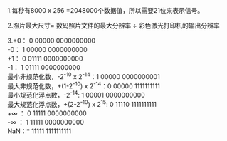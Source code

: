 1.每秒有8000 x 256 =2048000个数据值，所以需要21位来表示信号。

2.照片最大尺寸= 数码照片文件的最大分辨率 ÷ 彩色激光打印机的输出分辨率

3.+0： 0 00000 0000000000  
  -0： 1 00000 0000000000  
  +1： 0 01111 0000000000  
  -1： 1 01111 0000000000  
  最小非规范化数，-2<sup>-10</sup> x 2<sup>-14</sup>：1 00000 0000000001  
  最大非规范化数，+(1-2<sup>-10</sup>) x 2<sup>-14</sup>：0 00000 1111111111  
  最小规范化浮点数，-2<sup>-14</sup>: 1 00001 0000000000  
  最大规范化浮点数，+(2-2<sup>-10</sup>) x 2<sup>15</sup>: 0 11110 1111111111  
  +∞ ： 0 11111 0000000000  
  -∞ ： 1 11111 0000000000  
  NaN：* 11111 1111111111
  